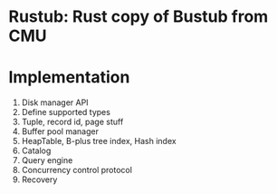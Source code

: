 # Rustub: Rust copy of Bustub from CMU

# Implementation
1. Disk manager API
2. Define supported types
3. Tuple, record id, page stuff
4. Buffer pool manager
5. HeapTable, B-plus tree index, Hash index
6. Catalog
7. Query engine
8. Concurrency control protocol
9. Recovery
